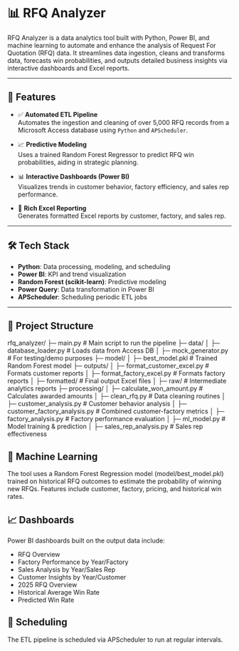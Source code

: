# 📊 RFQ Analyzer

RFQ Analyzer is a data analytics tool built with Python, Power BI, and machine learning to automate and enhance the analysis of Request For Quotation (RFQ) data. It streamlines data ingestion, cleans and transforms data, forecasts win probabilities, and outputs detailed business insights via interactive dashboards and Excel reports.

---

## 🚀 Features

- ✅ **Automated ETL Pipeline**  
  Automates the ingestion and cleaning of over 5,000 RFQ records from a Microsoft Access database using `Python` and `APScheduler`.

- 📈 **Predictive Modeling**  
  Uses a trained Random Forest Regressor to predict RFQ win probabilities, aiding in strategic planning.

- 📊 **Interactive Dashboards (Power BI)**  
  Visualizes trends in customer behavior, factory efficiency, and sales rep performance.

- 📁 **Rich Excel Reporting**  
  Generates formatted Excel reports by customer, factory, and sales rep.

---

## 🛠 Tech Stack

- **Python**: Data processing, modeling, and scheduling
- **Power BI**: KPI and trend visualization
- **Random Forest (scikit-learn)**: Predictive modeling
- **Power Query**: Data transformation in Power BI
- **APScheduler**: Scheduling periodic ETL jobs

---

## 📂 Project Structure
rfq_analyzer/
├─ main.py # Main script to run the pipeline
├─ data/
│ ├─ database_loader.py # Loads data from Access DB
│ ├─ mock_generator.py # For testing/demo purposes
├─ model/
│ ├─ best_model.pkl # Trained Random Forest model
├─ outputs/
│ ├─ format_customer_excel.py # Formats customer reports
│ ├─ format_factory_excel.py # Formats factory reports
│ ├─ formatted/ # Final output Excel files
│ ├─ raw/ # Intermediate analytics reports
├─ processing/
│ ├─ calculate_won_amount.py # Calculates awarded amounts
│ ├─ clean_rfq.py # Data cleaning routines
│ ├─ customer_analysis.py # Customer behavior analysis
│ ├─ customer_factory_analysis.py # Combined customer-factory metrics
│ ├─ factory_analysis.py # Factory performance evaluation
│ ├─ ml_model.py # Model training & prediction
│ ├─ sales_rep_analysis.py # Sales rep effectiveness


## 🤖 Machine Learning
The tool uses a Random Forest Regression model (model/best_model.pkl) trained on historical RFQ outcomes to estimate the probability of winning new RFQs. Features include customer, factory, pricing, and historical win rates.

## 📈 Dashboards
Power BI dashboards built on the output data include:
- RFQ Overview
- Factory Performance by Year/Factory
- Sales Analysis by Year/Sales Rep
- Customer Insights by Year/Customer
- 2025 RFQ Overview
- Historical Average Win Rate
- Predicted Win Rate

## 📅 Scheduling
The ETL pipeline is scheduled via APScheduler to run at regular intervals.
